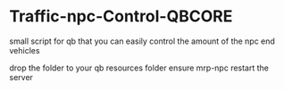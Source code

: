 # Traffic-npc-Control-QBCORE
small script for qb that you can easily control the amount of the npc end vehicles 


drop the folder to your qb resources folder 
ensure mrp-npc
restart the server 

